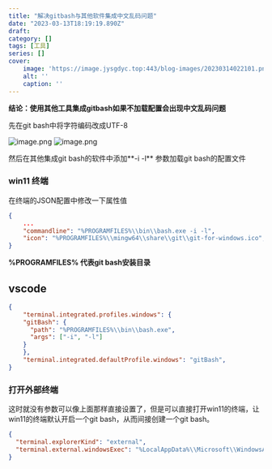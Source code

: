 ```yaml
---
title: "解决gitbash与其他软件集成中文乱码问题"
date: "2023-03-13T18:19:19.890Z"
draft: 
category: [] 
tags: [工具]
series: []
cover: 
    image: 'https://image.jysgdyc.top:443/blog-images/20230314022101.png'
    alt: ''
    caption: ''
---
```


**结论：使用其他工具集成gitbash如果不加载配置会出现中文乱码问题**  

先在git bash中将字符编码改成UTF-8  

![image.png](https://image.jysgdyc.top:443/blog-images/20230314022159.png)
![image.png](https://image.jysgdyc.top:443/blog-images/20230314022222.png)

然后在其他集成git bash的软件中添加**-i -l** 参数加载git bash的配置文件  
### win11 终端  
在终端的JSON配置中修改一下属性值
```json
{
	...
	"commandline": "%PROGRAMFILES%\\bin\\bash.exe -i -l",
	"icon": "%PROGRAMFILES%\\mingw64\\share\\git\\git-for-windows.ico",
}
```
**%PROGRAMFILES% 代表git bash安装目录**  

## vscode
```json
{
	"terminal.integrated.profiles.windows": {
	"gitBash": {
	  "path": "%PROGRAMFILES%\\bin\\bash.exe",
	  "args": ["-i", "-l"]
	}
	},
	"terminal.integrated.defaultProfile.windows": "gitBash",
}
```

### 打开外部终端
这时就没有参数可以像上面那样直接设置了，但是可以直接打开win11的终端，让win11的终端默认开启一个git bash，从而间接创建一个git bash。
```json
{
  "terminal.explorerKind": "external",
  "terminal.external.windowsExec": "%LocalAppData%\\Microsoft\\WindowsApps\\wt.exe",
}
```